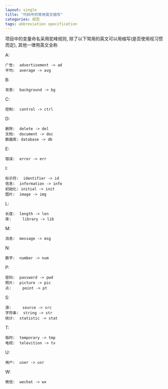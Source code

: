 ```yaml
---
layout: single
title: "代码中的常用英文缩写" 
categories: 规范
tags: abbreviation specification
---
```


项目中的变量命名采用驼峰规则, 除了以下常用的英文可以用缩写(是否使用视习惯而定), 其他一律用英文全称

A:

    广告:  advertisement -> ad
    平均:  average -> avg

B:

    背景:  background -> bg

C:

    控制:  control -> ctrl

D:

    删除:  delete -> del
    文档:  document -> doc
    数据库: database -> db

E:

    错误:  error -> err

I:

    标示符:  identifier -> id
    信息:  information -> info
    初始化: initial -> init
    图片:  image -> img 

L:

    长度:  length -> len
    库:     library -> lib

M:

    消息:  message -> msg

N:

    数字:  number -> num

P:

    密码:  password -> pwd
    照片:  picture -> pic
    点:     point -> pt

S:

    源:     source -> src
    字符串:  string -> str
    统计:  statistic -> stat

T:

    临时:  temporary -> tmp
    电视:  televition -> tv

U:

    用户:  user -> usr

W:

    微信:  wechat -> wx

